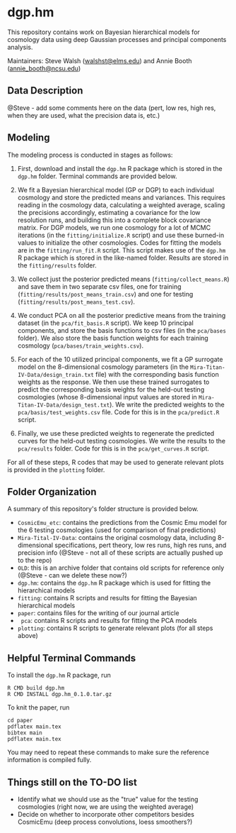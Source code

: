 # dgp.hm

This repository contains work on Bayesian hierarchical models for cosmology data using deep Gaussian processes and principal components analysis.

Maintainers: Steve Walsh (<walshst@elms.edu>) and Annie Booth (<annie_booth@ncsu.edu>)

## Data Description 

@Steve - add some comments here on the data (pert, low res, high res, when they are used, what the precision data is, etc.)

## Modeling

The modeling process is conducted in stages as follows:

1. First, download and install the `dgp.hm` R package which is stored in the `dgp.hm` folder.  Terminal commands are provided below.

2. We fit a Bayesian hierarchical model (GP or DGP) to each individual cosmology and store the predicted means and variances.  This requires reading in the cosmology data, calculating a weighted average, scaling the precisions accordingly, estimating a covariance for the low resolution runs, and building this into a complete block covariance matrix.  For DGP models, we run one cosmology for a lot of MCMC iterations (in the `fitting/initialize.R` script) and use these burned-in values to initialize the other cosmologies.  Codes for fitting the models are in the `fitting/run_fit.R` script.  This script makes use of the `dgp.hm` R package which is stored in the like-named folder.  Results are stored in the `fitting/results` folder.

3. We collect just the posterior predicted means (`fitting/collect_means.R`) and save them in two separate csv files, one for training (`fitting/results/post_means_train.csv`) and one for testing (`fitting/results/post_means_test.csv`).

4. We conduct PCA on all the posterior predictive means from the training dataset (in the `pca/fit_basis.R` script).  We keep 10 principal components, and store the basis functions to csv files (in the `pca/bases` folder).  We also store the basis function weights for each training cosmology (`pca/bases/train_weights.csv`).

5. For each of the 10 utilized principal components, we fit a GP surrogate model on the 8-dimensional cosmology parameters (in the `Mira-Titan-IV-Data/design_train.txt` file) with the corresponding basis function weights as the response.  We then use these trained surrogates to predict the corresponding basis weights for the held-out testing cosmologies (whose 8-dimensional input values are stored in `Mira-Titan-IV-Data/design_test.txt`).  We write the predicted weights to the `pca/basis/test_weights.csv` file.  Code for this is in the `pca/predict.R` script.

6. Finally, we use these predicted weights to regenerate the predicted curves for the held-out testing cosmologies.  We write the results to the `pca/results` folder.  Code for this is in the `pca/get_curves.R` script.

For all of these steps, R codes that may be used to generate relevant plots is provided in the `plotting` folder.

## Folder Organization

A summary of this repository's folder structure is provided below.

* `CosmicEmu_etc`: contains the predictions from the Cosmic Emu model for the 6 testing cosmologies (used for comparison of final predictions)
* `Mira-Tital-IV-Data`: contains the original cosmology data, including 8-dimensional specifications, pert theory, low res runs, high res runs, and precision info (@Steve - not all of these scripts are actually pushed up to the repo)
* `OLD`: this is an archive folder that contains old scripts for reference only (@Steve - can we delete these now?)
* `dgp.hm`: contains the `dgp.hm` R package which is used for fitting the hierarchical models
* `fitting`: contains R scripts and results for fitting the Bayesian hierarchical models
* `paper`: contains files for the writing of our journal article
* ` pca`: contains R scripts and results for fitting the PCA models
* `plotting`: contains R scripts to generate relevant plots (for all steps above)

## Helpful Terminal Commands

To install the `dgp.hm` R package, run
```
R CMD build dgp.hm
R CMD INSTALL dgp.hm_0.1.0.tar.gz
```

To knit the paper, run
```
cd paper
pdflatex main.tex
bibtex main
pdflatex main.tex
```
You may need to repeat these commands to make sure the reference information is compiled fully.

## Things still on the TO-DO list

* Identify what we should use as the "true" value for the testing cosmologies (right now, we are using the weighted average)
* Decide on whether to incorporate other competitors besides CosmicEmu (deep process convolutions, loess smoothers?)


